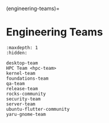 (engineering-teams)=
# Engineering Teams

```{toctree}
:maxdepth: 1
:hidden:

desktop-team
HPC Team <hpc-team>
kernel-team
foundations-team
qa-team
release-team
rocks-community
security-team
server-team
ubuntu-flutter-community
yaru-gnome-team
```

```{include} /reuse/docs/reference/governance/teams/engineering.md
```